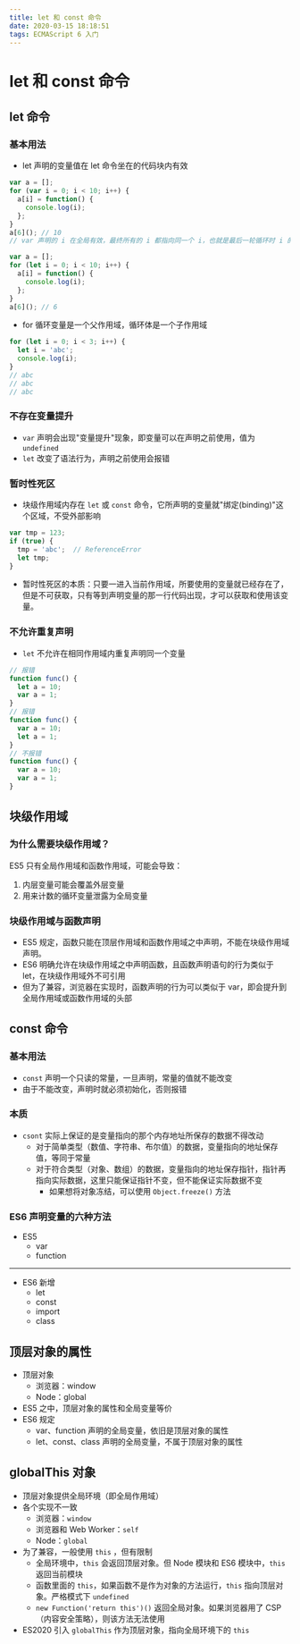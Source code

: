 ```yaml
---
title: let 和 const 命令
date: 2020-03-15 18:18:51
tags: ECMAScript 6 入门
---
```


# let 和 const 命令

## let 命令

### 基本用法

* let 声明的变量值在 let 命令坐在的代码块内有效

```js
var a = [];
for (var i = 0; i < 10; i++) {
  a[i] = function() {
    console.log(i);
  };
}
a[6](); // 10
// var 声明的 i 在全局有效，最终所有的 i 都指向同一个 i，也就是最后一轮循环时 i 的值
```

```js
var a = [];
for (let i = 0; i < 10; i++) {
  a[i] = function() {
    console.log(i);
  };
}
a[6](); // 6
```

* for 循环变量是一个父作用域，循环体是一个子作用域

```js
for (let i = 0; i < 3; i++) {
  let i = 'abc';
  console.log(i);
}
// abc
// abc
// abc
```

### 不存在变量提升

* `var` 声明会出现"变量提升"现象，即变量可以在声明之前使用，值为 `undefined`
* `let` 改变了语法行为，声明之前使用会报错

### 暂时性死区

* 块级作用域内存在 `let` 或 `const` 命令，它所声明的变量就"绑定(binding)"这个区域，不受外部影响

```js
var tmp = 123;
if (true) {
  tmp = 'abc';	// ReferenceError
  let tmp;
}
```

* 暂时性死区的本质：只要一进入当前作用域，所要使用的变量就已经存在了，但是不可获取，只有等到声明变量的那一行代码出现，才可以获取和使用该变量。

### 不允许重复声明

* `let` 不允许在相同作用域内重复声明同一个变量

```js
// 报错
function func() {
  let a = 10;
  var a = 1;
}
// 报错
function func() {
  var a = 10;
  let a = 1;
}
// 不报错
function func() {
  var a = 10;
  var a = 1;
}
```

## 块级作用域

### 为什么需要块级作用域？

ES5 只有全局作用域和函数作用域，可能会导致：

1. 内层变量可能会覆盖外层变量
2. 用来计数的循环变量泄露为全局变量

### 块级作用域与函数声明

* ES5 规定，函数只能在顶层作用域和函数作用域之中声明，不能在块级作用域声明。
* ES6 明确允许在块级作用域之中声明函数，且函数声明语句的行为类似于 let，在块级作用域外不可引用
* 但为了兼容，浏览器在实现时，函数声明的行为可以类似于 var，即会提升到全局作用域或函数作用域的头部

## const 命令

### 基本用法

* `const` 声明一个只读的常量，一旦声明，常量的值就不能改变
* 由于不能改变，声明时就必须初始化，否则报错

### 本质

* `csont` 实际上保证的是变量指向的那个内存地址所保存的数据不得改动
	* 对于简单类型（数值、字符串、布尔值）的数据，变量指向的地址保存值，等同于常量
	* 对于符合类型（对象、数组）的数据，变量指向的地址保存指针，指针再指向实际数据，这里只能保证指针不变，但不能保证实际数据不变
		* 如果想将对象冻结，可以使用 `Object.freeze()` 方法

### ES6 声明变量的六种方法

* ES5
	* var
	* function

---

* ES6 新增
	* let
	* const
	* import
	* class

## 顶层对象的属性

* 顶层对象
	* 浏览器：window
	* Node：global
* ES5 之中，顶层对象的属性和全局变量等价
* ES6 规定
	* var、function 声明的全局变量，依旧是顶层对象的属性
	* let、const、class 声明的全局变量，不属于顶层对象的属性

## globalThis 对象

* 顶层对象提供全局环境（即全局作用域）
* 各个实现不一致
	* 浏览器：`window`
	* 浏览器和 Web Worker：`self`
	* Node：`global`
* 为了兼容，一般使用 `this` ，但有限制
	* 全局环境中，`this` 会返回顶层对象。但 Node 模块和 ES6 模块中，`this` 返回当前模块
	* 函数里面的 `this`，如果函数不是作为对象的方法运行，`this` 指向顶层对象。严格模式下 `undefined`
	* `new Function('return this')()` 返回全局对象。如果浏览器用了 CSP（内容安全策略），则该方法无法使用
* ES2020 引入 `globalThis` 作为顶层对象，指向全局环境下的 `this`

